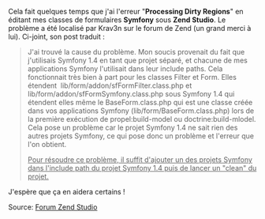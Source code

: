 
Cela fait quelques temps que j'ai l'erreur "**Processing Dirty Regions**" en éditant mes classes de formulaires **Symfony** sous **Zend Studio**.
Le problème a été localisé par Krav3n sur le forum de Zend (un grand merci à lui). Ci-joint, son post traduit :

> J'ai trouvé la cause du problème.
> Mon soucis provenait du fait que j'utilisais Symfony 1.4 en tant que projet séparé, et chacune de mes applications Symfony l'utilisait dans leur include paths.
> Cela fonctionnait très bien à part pour les classes Filter et Form. Elles étendent  lib/form/addon/sfFormFilter.class.php et lib/form/addon/sfFormSymfony.class.php sous Symfony 1.4 qui étendent elles même le BaseForm.class.php qui est une classe créée dans vos applications Symfony (lib/form/BaseForm.class.php) lors de la première exécution de propel:build-model ou doctrine:build-mlodel. Cela pose un problème car le projet Symfony 1.4 ne sait rien des autres projets Symfony, ce qui pose donc un problème et l'erreur que l'on obtient.
>
> <span style="text-decoration: underline;">Pour résoudre ce problème, il suffit d'ajouter un des projets Symfony dans l'include path du projet Symfony 1.4 puis de lancer un "clean" du projet.</span>

J'espère que ça en aidera certains !

Source: <a href="http://forums.zend.com/viewtopic.php?f=59&t=6046" target="_blank">Forum Zend Studio</a>